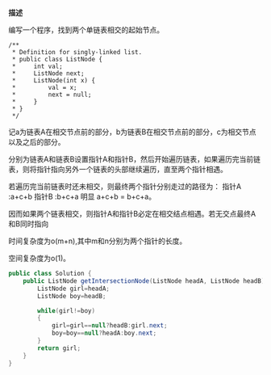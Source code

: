 **描述**

编写一个程序，找到两个单链表相交的起始节点。
```
/**
 * Definition for singly-linked list.
 * public class ListNode {
 *     int val;
 *     ListNode next;
 *     ListNode(int x) {
 *         val = x;
 *         next = null;
 *     }
 * }
 */
 ```
 
记a为链表A在相交节点前的部分，b为链表B在相交节点前的部分，c为相交节点以及之后的部分。
 
分别为链表A和链表B设置指针A和指针B，然后开始遍历链表，如果遍历完当前链表，则将指针指向另外一个链表的头部继续遍历，直至两个指针相遇。


若遍历完当前链表时还未相交，则最终两个指针分别走过的路径为：
指针A :a+c+b
指针B :b+c+a
明显 a+c+b = b+c+a。

因而如果两个链表相交，则指针A和指针B必定在相交结点相遇。若无交点最终A和B同时指向

时间复杂度为o(m+n),其中m和n分别为两个指针的长度。

空间复杂度为o(1)。
 
```java
public class Solution {
    public ListNode getIntersectionNode(ListNode headA, ListNode headB) {
        ListNode girl=headA;
        ListNode boy=headB;

        while(girl!=boy)
        {
            girl=girl==null?headB:girl.next;
            boy=boy==null?headA:boy.next;
        }
        return girl;
    }
}
```
